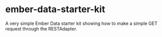 ember-data-starter-kit
======================

A very simple Ember Data starter kit showing how to make a simple GET request through the RESTAdapter.
